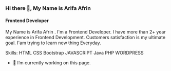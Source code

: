 ### Hi there 👋, My Name is Arifa Afrin
#### Frontend Developer
My Name is Arifa Afrin . I'm a Frontend Developer. I have more than 2+ year experience in Frontend Development. Customers satisfaction is my ultimate goal. I'am trying to learn new thing Everyday.

Skills: HTML CSS Bootstrap JAVASCRIPT Java PHP WORDPRESS 

- 🔭 I’m currently working on this page. 




